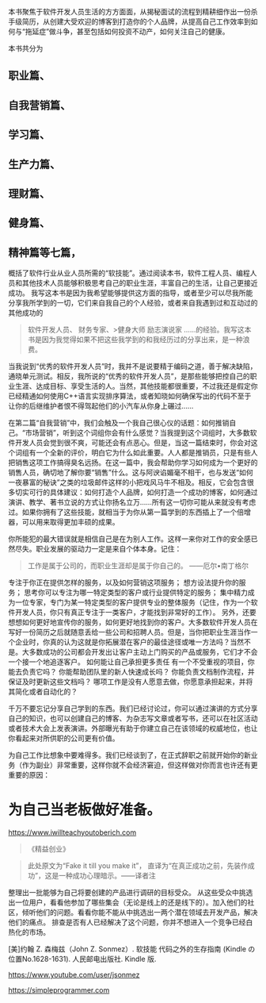 本书聚焦于软件开发人员生活的方方面面，从揭秘面试的流程到精耕细作出一份杀手级简历，从创建大受欢迎的博客到打造你的个人品牌，从提高自己工作效率到如何与“拖延症”做斗争，甚至包括如何投资不动产，如何关注自己的健康。

本书共分为
## 职业篇、
## 自我营销篇、
## 学习篇、
## 生产力篇、
## 理财篇、
## 健身篇、
## 精神篇等七篇，
概括了软件行业从业人员所需的“软技能”。通过阅读本书，软件工程人员、编程人员和其他技术人员能够积极思考自己的职业生涯，丰富自己的生活，让自己更接近成功。
我写这本书是因为我希望能够提供这方面的指导，或者至少可以尽我所能分享我所学到的一切，它们来自我自己的个人经验，或者来自我遇到过和互动过的其他成功的

>软件开发人员、
>财务专家、>健身大师
>励志演说家
……的经验。我写这本书是因为我觉得如果不把这些我学到的和我经历过的分享出来，是一种浪费。

当我说到“优秀的软件开发人员”时，我并不是说要精于编码之道，善于解决缺陷，通晓单元测试。相反，我所说的“优秀的软件开发人员”，是那些能够把控自己的职业生涯、达成目标、享受生活的人。当然，其他技能都很重要，不过我还是假定你已经精通如何使用C++语言实现排序算法，或者知晓如何确保写出的代码不至于让你的后继维护者恨不得驾起他们的小汽车从你身上碾过……

在第二篇“自我营销”中，我们会触及一个我自己很心仪的话题：如何推销自己。“市场营销”，听到这个词组你会有什么感觉？当我提到这个词组时，大多数软件开发人员会觉到很不爽，可能还会有点恶心。但是，当这一篇结束时，你会对这个词组有一个全新的评价，明白它为什么如此重要。人人都是推销员，只是有些人把销售这项工作搞得臭名远扬。在这一篇中，我会帮助你学习如何成为一个更好的销售人员，确切地了解你要“销售”什么。这与阿谀谄媚毫不相干，也与发送“如何一夜暴富的秘诀”之类的垃圾邮件这样的小把戏风马牛不相及。相反，它会包含很多切实可行的具体建议：如何打造个人品牌，如何打造一个成功的博客，如何通过演讲、教学、著书立说的方式让你扬名立万……所有这一切你可能从来就没有考虑过。如果你拥有了这些技能，就相当于为你从第一篇学到的东西插上了一个倍增器，可以用来取得更加丰硕的成果。

你所能犯的最大错误就是相信自己是在为别人工作。这样一来你对工作的安全感已然尽失。职业发展的驱动力一定是来自个体本身。记住：

>工作是属于公司的，而职业生涯却是属于你自己的。 ——厄尔•南丁格尔

专注于你正在提供怎样的服务，以及如何营销这项服务； 想方设法提升你的服务； 思考你可以专注为哪一特定类型的客户或行业提供特定的服务； 集中精力成为一位专家，专门为某一特定类型的客户提供专业的整体服务（记住，作为一个软件开发人员，你只有真正专注于一类客户，才能找到非常好的工作）。 另外，还要想想如何更好地宣传你的服务，如何更好地找到你的客户。大多数软件开发人员在写好一份简历之后就随意丢给一些公司和招聘人员。但是，当你把职业生涯当作一个企业时，你真的认为这就是你拓展潜在客户的最佳途径或唯一方法吗？当然不是。大多数成功的公司都会开发出让客户主动上门购买的产品或服务，它们才不会一个接一个地追逐客户。
如何能让自己承担更多责任 有一个不受重视的项目，你能去负责它吗？ 你能帮助团队里的新人快速成长吗？ 你能负责文档制作流程，并保证及时更新这些文档吗？ 哪项工作是没有人愿意去做，你愿意承担起来，并将其简化或者自动化的？

千万不要忘记分享自己学到的东西。我们已经讨论过，你可以通过演讲的方式分享自己的知识，也可以创建自己的博客、为杂志写文章或者写书，还可以在社区活动或者技术大会上发表演讲。外部曝光有助于你建立自己在该领域的权威地位，也让你看起来对所供职的公司更有价值。

为自己工作比想象中要难得多。我们已经谈到了，在正式辞职之前就开始你的新业务（作为副业）非常重要，这样你就不会经济窘迫，但这样做对你而言也许还有更重要的原因：
# 为自己当老板做好准备。
https://www.iwillteachyoutoberich.com

>《精益创业》

>此处原文为“Fake it till you make it”，
直译为“在真正成功之前，先装作成功”，这是一种成功心理暗示。——译者注

整理出一批能够为自己将要创建的产品进行调研的目标受众。 从这些受众中挑选出一位用户，看看他参加了哪些集会（无论是线上的还是线下的）。加入他们的社区，倾听他们的问题。看看你能不能从中挑选出一两个潜在领域去开发产品，解决他们的痛点。 排查是否有人已经解决了这个问题，你并不想进入一个竞争已经白热化的市场。

[美]约翰 Z. 森梅兹（John Z. Sonmez）. 软技能 代码之外的生存指南 (Kindle の位置No.1628-1631). 人民邮电出版社. Kindle 版. 

https://www.youtube.com/user/jsonmez

https://simpleprogrammer.com

